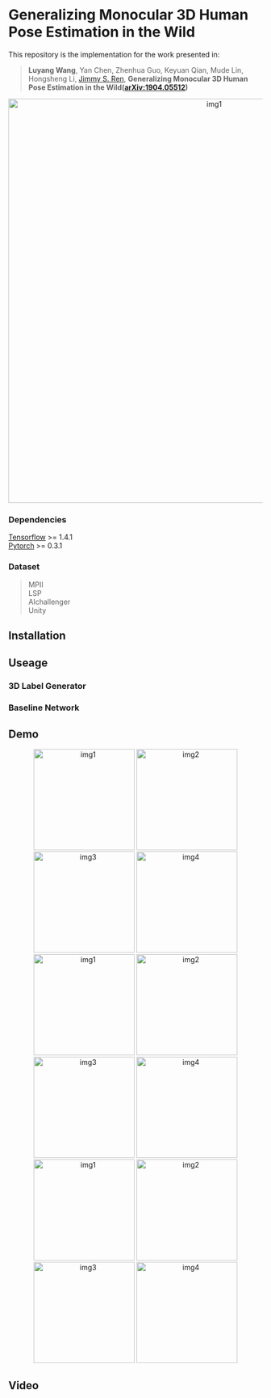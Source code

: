 # Generalizing Monocular 3D Human Pose Estimation in the Wild
This repository is the implementation for the work presented in:  

>**Luyang Wang**, Yan Chen, Zhenhua Guo, Keyuan Qian, Mude Lin, Hongsheng Li, [Jimmy S. Ren](http://www.jimmyren.com/),
**Generalizing Monocular 3D Human Pose Estimation in the Wild([arXiv:1904.05512](https://arxiv.org/pdf/1904.05512.pdf))**

<p align="center">
  <img src="https://github.com/llcshappy/Give-3D-Label-in-the-Wild/blob/master/demo/3DGen.png" width="800" title="img1">
</p>

### Dependencies
[Tensorflow](https://www.tensorflow.org) >= 1.4.1<br>
[Pytorch](https://pytorch.org/) >= 0.3.1<br>

### Dataset
>MPII<br>
LSP<br>
AIchallenger<br>
Unity<br>

## Installation

## Useage
### 3D Label Generator

### Baseline Network

## Demo
<p align="center">
  <img src="https://github.com/llcshappy/Give-3D-Label-in-the-Wild/blob/master/demo/1480.jpg" width="200" title="img1">
  <img src="https://github.com/llcshappy/Give-3D-Label-in-the-Wild/blob/master/demo/165.jpg" width="200" title="img2">
  <img src="https://github.com/llcshappy/Give-3D-Label-in-the-Wild/blob/master/demo/1659.jpg" width="200" title="img3">
  <img src="https://github.com/llcshappy/Give-3D-Label-in-the-Wild/blob/master/demo/1709.jpg" width="200" title="img4">
  <img src="https://github.com/llcshappy/Give-3D-Label-in-the-Wild/blob/master/demo/1843.jpg" width="200" title="img1">
  <img src="https://github.com/llcshappy/Give-3D-Label-in-the-Wild/blob/master/demo/1988.jpg" width="200" title="img2">
  <img src="https://github.com/llcshappy/Give-3D-Label-in-the-Wild/blob/master/demo/831.jpg" width="200" title="img3">
  <img src="https://github.com/llcshappy/Give-3D-Label-in-the-Wild/blob/master/demo/86.jpg" width="200" title="img4">
  <img src="https://github.com/llcshappy/Give-3D-Label-in-the-Wild/blob/master/demo/1287.jpg" width="200" title="img1">
  <img src="https://github.com/llcshappy/Give-3D-Label-in-the-Wild/blob/master/demo/1676.jpg" width="200" title="img2">
  <img src="https://github.com/llcshappy/Give-3D-Label-in-the-Wild/blob/master/demo/1971.jpg" width="200" title="img3">
  <img src="https://github.com/llcshappy/Give-3D-Label-in-the-Wild/blob/master/demo/1998.jpg" width="200" title="img4">
</p>

## Video

